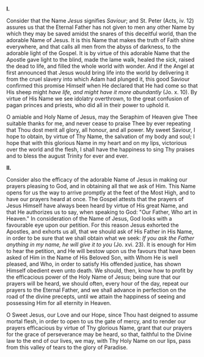 
**I\.**

Consider that the Name *Jesus* signifies *Saviour*; and St. Peter (Acts, iv. 12) assures us that the Eternal Father has not given to men any other Name by which they may be saved amidst the snares of this deceitful world, than the adorable Name of Jesus. It is this Name that makes the truth of Faith shine everywhere, and that calls all men from the abyss of darkness, to the adorable light of the Gospel. It is by virtue of this adorable Name that the Apostle gave light to the blind, made the lame walk, healed the sick, raised the dead to life, and filled the whole world with wonder. And if the Angel at first announced that Jesus would bring life into the world by delivering it from the cruel slavery into which Adam had plunged it, this good Saviour confirmed this promise Himself when He declared that He had come so that His sheep might *have life, and might have it more abundantly* (Jo. x. 10). By virtue of His Name we see idolatry overthrown, to the great confusion of pagan princes and priests, who did all in their power to uphold it.

O amiable and Holy Name of Jesus, may the Seraphim of Heaven give Thee suitable thanks for me, and never cease to praise Thee by ever repeating that Thou dost merit all glory, all honour, and all power. My sweet Saviour, I hope to obtain, by virtue of Thy Name, the salvation of my body and soul; I hope that with this glorious Name in my heart and on my lips, victorious over the world and the flesh, I shall have the happiness to sing Thy praises and to bless the august Trinity for ever and ever.

**II\.**

Consider also the efficacy of the adorable Name of Jesus in making our prayers pleasing to God, and in obtaining all that we ask of Him. This Name opens for us the way to arrive promptly at the feet of the Most High, and to have our prayers heard at once. The Gospel attests that the prayers of Jesus Himself have always been heard by virtue of His great Name, and that He authorizes us to say, when speaking to God: \"Our Father, Who art in Heaven.\" In consideration of the Name of Jesus, God looks with a favourable eye upon our petition. For this reason Jesus exhorted the Apostles, and exhorts us all, that we should ask of His Father in His Name, in order to be sure that we shall obtain what we seek: *If you ask the Father anything in my name, he will give it to you* (Jo. xvi. 23). It is enough for Him to hear the petition, and He will bestow upon us the favours that have been asked of Him in the Name of His Beloved Son, with Whom He is well pleased, and Who, in order to satisfy His offended justice, has shown Himself obedient even unto death. We should, then, know how to profit by the efficacious power of the Holy Name of Jesus; being sure that our prayers will be heard, we should often, every hour of the day, repeat our prayers to the Eternal Father, and we shall advance in perfection on the road of the divine precepts, until we attain the happiness of seeing and possessing Him for all eternity in Heaven.

O Sweet Jesus, our Love and our Hope, since Thou hast deigned to assume mortal flesh, in order to open to us the gate of mercy, and to render our prayers efficacious by virtue of Thy glorious Name, grant that our prayers for the grace of perseverance may be heard, so that, faithful to the Divine law to the end of our lives, we may, with Thy Holy Name on our lips, pass from this valley of tears to the glory of Paradise.

